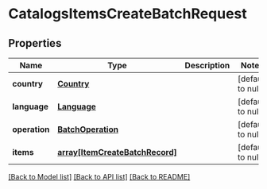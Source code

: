 # CatalogsItemsCreateBatchRequest

## Properties
Name | Type | Description | Notes
------------ | ------------- | ------------- | -------------
**country** | [**Country**](Country.md) |  | [default to null]
**language** | [**Language**](Language.md) |  | [default to null]
**operation** | [**BatchOperation**](BatchOperation.md) |  | [default to null]
**items** | [**array[ItemCreateBatchRecord]**](ItemCreateBatchRecord.md) |  | [default to null]

[[Back to Model list]](../README.md#documentation-for-models) [[Back to API list]](../README.md#documentation-for-api-endpoints) [[Back to README]](../README.md)


